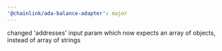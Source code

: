 ```yaml
---
'@chainlink/ada-balance-adapter': major
---
```


changed 'addresses' input param which now expects an array of objects, instead of array of strings
